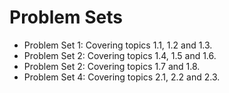 # Problem Sets

- Problem Set 1: Covering topics 1.1, 1.2 and 1.3.
- Problem Set 2: Covering topics 1.4, 1.5 and 1.6.
- Problem Set 2: Covering topics 1.7 and 1.8.
- Problem Set 4: Covering topics 2.1, 2.2 and 2.3.
